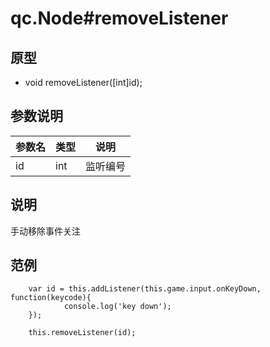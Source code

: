 # qc.Node#removeListener

## 原型
* void removeListener([int]id);

## 参数说明
| 参数名 | 类型 | 说明 |
| ------------- | ------------- | -------------|
| id | int | 监听编号 |

## 说明
手动移除事件关注

## 范例
````
    var id = this.addListener(this.game.input.onKeyDown, function(keycode){
            console.log('key down');
    });
	
	this.removeListener(id);
````
